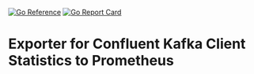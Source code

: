 [![Go Reference](https://pkg.go.dev/badge/github.com/abergmeier/kafka_stats_exporter.svg)](https://pkg.go.dev/github.com/abergmeier/kafka_stats_exporter)
[![Go Report Card](https://goreportcard.com/badge/github.com/abergmeier/kafka_stats_exporter)](https://goreportcard.com/report/github.com/abergmeier/kafka_stats_exporter)

# Exporter for Confluent Kafka Client Statistics to Prometheus
